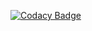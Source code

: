 [![Codacy Badge](https://api.codacy.com/project/badge/Grade/56e745bef17f40f4ab26b4d9b708f88a)](https://www.codacy.com?utm_source=github.com&amp;utm_medium=referral&amp;utm_content=testowanieaplikacjijavaug/projekt2-OskarBir&amp;utm_campaign=Badge_Grade)
